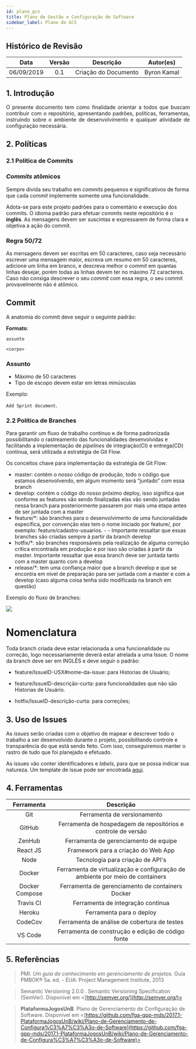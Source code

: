 ```yaml
---
id: plano_gcs
title: Plano de Gestão e Configuração de Software
sidebar_label: Plano de GCS
---
```

## Histórico de Revisão


| Data | Versão | Descrição | Autor(es) |
|:--:|:--:|:--:|:--:|
| 06/09/2019 | 0.1 | Criação do Documento | Byron Kamal |

## 1. Introdução


<p align = "justify">O presente documento tem como finalidade orientar a todos que buscam contribuir com o repositório, apresentando padrões, políticas, ferramentas, instruindo sobre o ambiente de desenvolvimento e qualquer atividade de configuração necessária.</p>

## 2. Políticas
  

### 2.1 Política de Commits
  

### _Commits_ atômicos

Sempre divida seu trabalho em _commits_ pequenos e significativos de forma que cada _commit_ implemente somente uma funcionalidade.

Adota-se para este projeto padrões para o comentário e execução dos commits. O idioma padrão para efetuar commits neste repositório é o **inglês**. As mensagens devem ser suscintas e expressarem de forma clara e objetiva a ação do commit.

### Regra 50/72

As mensagens devem ser escritas em 50 caracteres, caso seja necessário escrever uma mensagem maior, escreva um resumo em 50 caracteres, adicione um linha em branco, e descreva melhor o _commit_ em quantas linhas desejar, porém todas as linhas devem ter no máximo 72 caracteres. Caso não consiga descrever o seu _commit_ com essa regra, o seu commit provavelmente não é atômico.

## Commit

A anatomia do commit deve seguir o seguinte padrão:

**Formato**:

```
assunto

<corpo>
```

### Assunto

- Máximo de 50 caracteres
- Tipo de escopo devem estar em letras minúsculas

Exemplo:

`Add Sprint document`.


### 2.2 Política de Branches


Para garantir um fluxo de trabalho contínuo e de forma padronizada possibilitando o rastreamento das funcionalidades desenvolvidas e facilitando a implementação de _pipelines_ de integração(CI) e entrega(CD) contínua, será utilizada a estratégia de Git Flow.

Os conceitos chave para implementação da estratégia de Git Flow:

- master: contém o nosso código de produção, todo o código que estamos desenvolvendo, em algum momento será “juntado” com essa branch
- develop: contém o código do nosso próximo deploy, isso significa que conforme as features vão sendo finalizadas elas vão sendo juntadas nessa branch para posteriormente passarem por mais uma etapa antes de ser juntada com a master
- feature/\*: são branches para o desenvolvimento de uma funcionalidade específica, por convenção elas tem o nome iniciado por feature/, por exemplo: feature/cadastro-usuarios. - - Importante ressaltar que essas branches são criadas sempre à partir da branch develop
- hotfix/\*: são branches responsáveis pela realização de alguma correção crítica encontrada em produção e por isso são criadas à partir da master. Importante ressaltar que essa branch deve ser juntada tanto com a master quanto com a develop
- release/\*: tem uma confiança maior que a branch develop e que se encontra em nível de preparação para ser juntada com a master e com a develop (caso alguma coisa tenha sido modificada na branch em questão)

Exemplo do fluxo de branches:

![](https://i.imgur.com/NRbk35f.png)

# Nomenclatura

Toda branch criada deve estar relacionada a uma funcionalidade ou correção, logo necessariamente deverá estar atrelada a uma Issue. O nome da branch deve ser em INGLÊS e deve seguir o padrão:

- feature/IssueID-USX#nome-da-issue: para Historias de Usuário;

- feature/IssueID-descrição-curta: para funcionalidades que não são Historias de Usuário.

- hotfix/IssueID-descrição-curta: para correções;

  
## 3. Uso de Issues


As <i>issues</i> serão criadas com o objetivo de mapear e descrever todo o trabalho a ser desenvolvido durante o projeto, possibilitando controle e transparência do que está sendo feito. Com isso, conseguiremos manter o rastro de tudo que foi planejado e efetuado.</p>

As issues vão conter identificadores e <i>labels</i>, para que se possa indicar sua natureza. Um template de issue pode ser encotrada [aqui](https://github.com/fga-eps-mds/2019.2-Gymnasteg-Wiki/blob/master/.github/ISSUE_TEMPLATE/general-issue-template.md).


## 4. Ferramentas

| Ferramenta | Descrição |
|:----:|:---------:|
| Git | Ferramenta de versionamento |
| GitHub | Ferramenta de hospedagem de repositórios e controle de versão|
| ZenHub | Ferramenta de gerenciamento de equipe |
| React JS | Framework para a criação do Web App |
| Node | Tecnologia para criação de API's |
| Docker | Ferramenta de virtualização e configuração de ambiente por meio de containers|
| Docker Compose | Ferramenta de gerenciamento de containers Docker |
| Travis CI | Ferramenta de integração contínua|
| Heroku | Ferramenta para o deploy |
| CodeCov | Ferramenta de análise de cobertura de testes |
| VS Code | Ferramenta de construção e edição de código fonte |
  
## 5. Referências

> PMI. *Um guia do conhecimento em gerenciamento de projetos.* Guia PMBOK® 5a. ed. - EUA: Project Management Institute, 2013

> Semantic Versioning 2.0.0 . Semantic Versioning Specification (SemVer). Disponível em <[http://semver.org/](http://semver.org/)>

> **PlataformaJogosUnB**. Plano de Gerenciamento de Configuração de Software. Disponível em <[https://github.com/fga-gpp-mds/2017.1-PlataformaJogosUnB/wiki/Plano-de-Gerenciamento-de-Configura%C3%A7%C3%A3o-de-Software](https://github.com/fga-gpp-mds/2017.1-PlataformaJogosUnB/wiki/Plano-de-Gerenciamento-de-Configura%C3%A7%C3%A3o-de-Software)>
